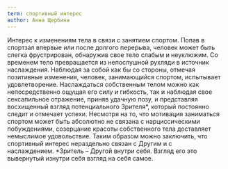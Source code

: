 ```yaml
---
term: спортивный интерес
author: Анна Щербина
---
```

Интерес к изменениям тела в связи с занятием спортом. Попав в спортзал впервые или после долгого перерыва, человек может быть слегка фрустрирован, обнаружив свое тело слабым и неуклюжим. Со временем тело превращается из непослушной рухляди в источник наслаждения. Наблюдая за собой как бы со стороны, отмечая позитивные изменения, человек, занимающийся спортом, испытывает удовлетворение. Наслаждаться собственным телом можно как непосредственно ощущая его силу и гибкость, так и наблюдая свое сексапильное отражение, приняв удачную позу, и представляя восхищенный взгляд потенциального Зрителя*, который постоянно следит и отмечает успехи. Несмотря на то, что мотивация заниматься спортом может быть абсолютно не связана с нарциссическими побуждениями, созерцание красоты собственного тела доставляет немыслимое удовольствие. Таким образом можно заключить, что спортивный интерес нераздельно связан с Другим и с наслаждением. *Зритель – Другой внутри себя. Взгляд его это вывернутый изнутри себя взгляд на себя самое. 